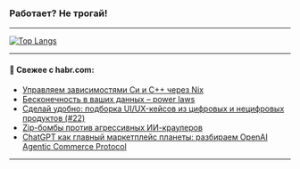 ### Работает? Не трогай!

---
<!--
#### 🛠️ Technical stack:

![Java](https://img.shields.io/badge/Java-informational?logo=Oracle&style=flat&logoColor=white&color=FF4500)
![Kotlin](https://img.shields.io/badge/Kotlin-informational?logo=Kotlin&style=flat&logoColor=white&color=774D97)
![TS](https://img.shields.io/badge/TypeScript-informational?logo=typeScript&style=flat&logoColor=black&color=017acc)
![Python](https://img.shields.io/badge/Python-informational?logo=Python&style=flat&logoColor=black&color=ffdd54) <br>
![Spring](https://img.shields.io/badge/Spring-informational?logo=Spring&style=flat&logoColor=white&color=6DB33F) 
![SpringBoot](https://img.shields.io/badge/SpringBoot-informational?logo=SpringBoot&style=flat&logoColor=white&color=6DB33F)
![Nest](https://img.shields.io/badge/NestJS-informational?logo=NestJS&style=flat&logoColor=white&color=E0234E) 
![NodeJS](https://img.shields.io/badge/NodeJS-informational?logo=node.js&style=flat&logoColor=white&color=70A760)<br>
![PostgreSQL](https://img.shields.io/badge/PostgreSQL-informational?logo=PostgreSQL&style=flat&logoColor=white&color=DAA520)
![MongoDB](https://img.shields.io/badge/MongoDB-informational?logo=MongoDB&style=flat&logoColor=white&color=870000)
![Apache](https://img.shields.io/badge/Apache-informational?logo=apache&style=flat&logoColor=white&color=f74e28)

___ 
-->

<!--- #### 🛠️ : --->

[![Top Langs](https://github-readme-stats-82jvfl3w3-advtsettinggmailcoms-projects.vercel.app/api/top-langs/?username=zloylis&langs_count=10&hide_title=true&title_color=e6edf3&size_weight=0.5&count_weight=0.5&layout=compact&hide_progress=true&hide_border=true&theme=dracula&hide=css,makefile,cmake)](https://github.com/zloylis)

<!---


####  :octocat:&nbsp;&nbsp; Статистика:

![GitHub stats](https://github-readme-stats-u2qms2cxw-advtsettinggmailcoms-projects.vercel.app/api?username=zloylis&show_icons=true&hide_border=true&theme=dracula&title_color=e6edf3&include_all_commits=true&count_private=true&hide_rank=false&hide_title=true&rank_icon=github)
-->
---

#### 💬 Свежее с habr.com:

<!-- BLOG-POST-LIST:START -->
- [Управляем зависимостями Cи и C++ через Nix](https://habr.com/ru/articles/953676/?utm_source=habrahabr&utm_medium=rss&utm_campaign=953676)
- [Бесконечность в ваших данных – power laws](https://habr.com/ru/articles/953674/?utm_source=habrahabr&utm_medium=rss&utm_campaign=953674)
- [Сделай удобно: подборка UI/UX-кейсов из цифровых и нецифровых продуктов &lpar;#22&rpar;](https://habr.com/ru/articles/953664/?utm_source=habrahabr&utm_medium=rss&utm_campaign=953664)
- [Zip-бомбы против агрессивных ИИ-краулеров](https://habr.com/ru/companies/globalsign/articles/953654/?utm_source=habrahabr&utm_medium=rss&utm_campaign=953654)
- [ChatGPT как главный маркетплейс планеты: разбираем OpenAI Agentic Commerce Protocol](https://habr.com/ru/articles/953640/?utm_source=habrahabr&utm_medium=rss&utm_campaign=953640)
<!-- BLOG-POST-LIST:END -->

---
